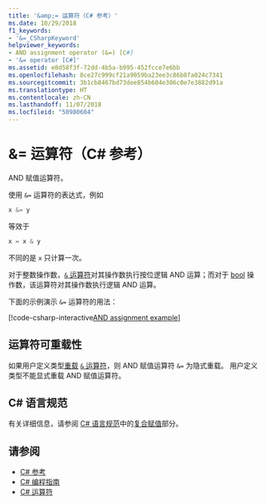 ```yaml
---
title: '&amp;= 运算符（C# 参考）'
ms.date: 10/29/2018
f1_keywords:
- '&=_CSharpKeyword'
helpviewer_keywords:
- AND assignment operator (&=) [C#]
- '&= operator [C#]'
ms.assetid: e8d58f3f-72dd-4b5a-b995-452fcce7e6bb
ms.openlocfilehash: 8ce27c999cf21a9059ba23ee3c86b8fa024c7341
ms.sourcegitcommit: 3b1cb8467bd73dee854b604e306c0e7e3882d91a
ms.translationtype: HT
ms.contentlocale: zh-CN
ms.lasthandoff: 11/07/2018
ms.locfileid: "50980604"
---
```

# <a name="amp-operator-c-reference"></a>&amp;= 运算符（C# 参考）

AND 赋值运算符。

使用 `&=` 运算符的表达式，例如

```csharp
x &= y
```

等效于

```csharp
x = x & y
```

不同的是 `x` 只计算一次。

对于整数操作数，[`&` 运算符](and-operator.md)对其操作数执行按位逻辑 AND 运算；而对于 [bool](../keywords/bool.md) 操作数，该运算符对其操作数执行逻辑 AND 运算。

下面的示例演示 `&=` 运算符的用法：

[!code-csharp-interactive[AND assignment example](~/samples/snippets/csharp/language-reference/operators/AndOperatorExamples.cs#AndAssignmentExample)]

## <a name="operator-overloadability"></a>运算符可重载性

如果用户定义类型[重载](../keywords/operator.md) [`&` 运算符](and-operator.md)，则 AND 赋值运算符 `&=` 为隐式重载。 用户定义类型不能显式重载 AND 赋值运算符。

## <a name="c-language-specification"></a>C# 语言规范

有关详细信息，请参阅 [C# 语言规范](../language-specification/index.md)中的[复合赋值](~/_csharplang/spec/expressions.md#compound-assignment)部分。

## <a name="see-also"></a>请参阅

- [C# 参考](../index.md)
- [C# 编程指南](../../programming-guide/index.md)
- [C# 运算符](index.md)
